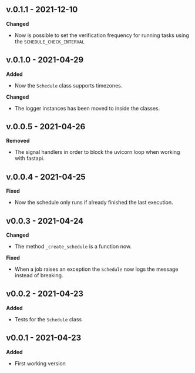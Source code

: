 ## v.0.1.1 - 2021-12-10

**Changed**

 - Now is possible to set the verification frequency for running tasks using the `SCHEDULE_CHECK_INTERVAL`

## v.0.1.0 - 2021-04-29

**Added**

 - Now the `Schedule` class supports timezones.

**Changed**

 - The logger instances has been moved to inside the classes.

## v.0.0.5 - 2021-04-26

**Removed**

 - The signal handlers in order to block the uvicorn loop when working with fastapi.

## v.0.0.4 - 2021-04-25

**Fixed**

 - Now the schedule only runs if already finished the last execution.

## v0.0.3 - 2021-04-24

**Changed**

 - The method `_create_schedule` is a function now.

**Fixed**

 - When a job raises an exception the `Schedule` now logs the message instead of breaking.

## v0.0.2 - 2021-04-23

**Added**

 - Tests for the `Schedule` class

## v0.0.1 - 2021-04-23

**Added**

 - First working version
